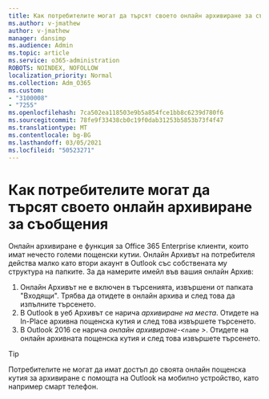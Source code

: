 ```yaml
---
title: Как потребителите могат да търсят своето онлайн архивиране за съобщения
ms.author: v-jmathew
author: v-jmathew
manager: dansimp
ms.audience: Admin
ms.topic: article
ms.service: o365-administration
ROBOTS: NOINDEX, NOFOLLOW
localization_priority: Normal
ms.collection: Adm_O365
ms.custom:
- "3100008"
- "7255"
ms.openlocfilehash: 7ca502ea118503e9b5a854fce1bb8c6239d780f6
ms.sourcegitcommit: 78fe9f33438cb0c19f0dab31253b5853b73f4f47
ms.translationtype: MT
ms.contentlocale: bg-BG
ms.lasthandoff: 03/05/2021
ms.locfileid: "50523271"
---
```

# <a name="how-users-can-search-their-online-archive-for-messages"></a>Как потребителите могат да търсят своето онлайн архивиране за съобщения

Онлайн архивиране е функция за Office 365 Enterprise клиенти, които имат нечесто големи пощенски кутии. Онлайн Архивът на потребителя действа малко като втори акаунт в Outlook със собствената му структура на папките. За да намерите имейл във вашия онлайн Архив:

1. Онлайн Архивът не е включен в търсенията, извършени от папката "Входящи". Трябва да отидете в онлайн архива и след това да изпълните търсенето.
2. В Outlook в уеб Архивът се нарича *архивиране на места*. Отидете на In-Place архивна пощенска кутия и след това извършете търсенето.
3. В Outlook 2016 се нарича *онлайн архивиране-<`name` >*. Отидете на онлайн архивната пощенска кутия и след това извършете търсенето.

> [!TIP]
> Потребителите не могат да имат достъп до своята онлайн пощенска кутия за архивиране с помощта на Outlook на мобилно устройство, като например смарт телефон.
